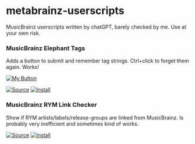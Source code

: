 # metabrainz-userscripts
MusicBrainz userscripts written by chatGPT, barely checked by me. Use at your own risk.

### <a name="musicbrainz_elephant_tags"></a> MusicBrainz Elephant Tags

Adds a button to submit and remember tag strings. Ctrl+click to forget them again. Works!

<a href="[https://github.com/Aerozol/metabrainz-userscripts/blob/main/MusicBrainz%20Elephant%20Tags.user.js)" title="This is the rollover text">
  <img src="https://github.com/jerone/UserScripts/blob/master/_resources/Source-button.png" alt="My Button">
</a>

[![Source](https://github.com/jerone/UserScripts/blob/master/_resources/Source-button.png)](https://github.com/Aerozol/metabrainz-userscripts/blob/main/MusicBrainz%20Elephant%20Tags.user.js)
[![Install](https://raw.github.com/jerone/UserScripts/master/_resources/Install-button.png)](https://github.com/Aerozol/metabrainz-userscripts/raw/main/MusicBrainz%20Elephant%20Tags.user.js)

### <a name="musicbrainz_rym_link_checker"></a> MusicBrainz RYM Link Checker

Show if RYM artists/labels/release-groups are linked from MusicBrainz. Is probably very inefficient and sometimes kind of works.

[![Source](https://github.com/jerone/UserScripts/blob/master/_resources/Source-button.png)](https://github.com/Aerozol/metabrainz-userscripts/blob/main/MusicBrainz%20RYM%20Link%20Checker.user.js)
[![Install](https://raw.github.com/jerone/UserScripts/master/_resources/Install-button.png)](https://github.com/Aerozol/metabrainz-userscripts/raw/main/MusicBrainz%20RYM%20Link%20Checker.user.js)
